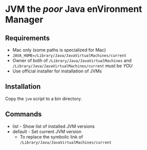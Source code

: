 # JVM the *poor* Java enVironment Manager

## Requirements

* Mac only (some paths is specialized for Mac)
* `JAVA_HOME=/Library/Java/JavaVirtualMachines/current`
* Owner of both of `/Library/Java/JavaVirtualMachines` and `/Library/Java/JavaVirtualMachines/current` must be *YOU*
* Use official installer for installation of JVMs

## Installation

Copy the `jvm` script to a bin directory.

## Commands

* list - Show list of installed JVM versions
* default - Set current JVM version
    - To replace the symbolic link of `/Library/Java/JavaVirtualMachines/current`

